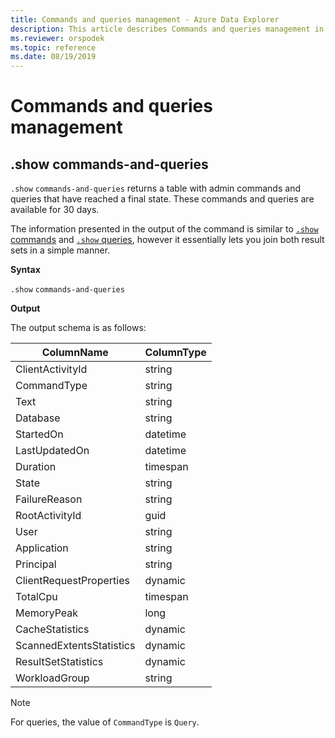 ```yaml
---
title: Commands and queries management - Azure Data Explorer
description: This article describes Commands and queries management in Azure Data Explorer.
ms.reviewer: orspodek
ms.topic: reference
ms.date: 08/19/2019
---
```

# Commands and queries management

## .show commands-and-queries 

`.show` `commands-and-queries` returns a table with admin commands and queries that have reached a final state. These commands and queries are available for 30 days.

The information presented in the output of the command is similar to [`.show` commands](commands.md) 
and [`.show` queries](queries.md), however it essentially lets you join both result sets in a simple manner.

**Syntax**

`.show` `commands-and-queries`
 
**Output**
 
The output schema is as follows:

| ColumnName               | ColumnType |
|--------------------------|------------|
| ClientActivityId         | string     |
| CommandType              | string     |
| Text                     | string     |
| Database                 | string     |
| StartedOn                | datetime   |
| LastUpdatedOn            | datetime   |
| Duration                 | timespan   |
| State                    | string     |
| FailureReason            | string     |
| RootActivityId           | guid       |
| User                     | string     |
| Application              | string     |
| Principal                | string     |
| ClientRequestProperties  | dynamic    |
| TotalCpu                 | timespan   |
| MemoryPeak               | long       |
| CacheStatistics          | dynamic    |
| ScannedExtentsStatistics | dynamic    |
| ResultSetStatistics      | dynamic    |
| WorkloadGroup            | string     |

> [!NOTE]
> For queries, the value of `CommandType` is `Query`.
